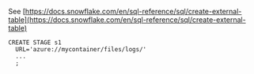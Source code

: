 See [https://docs.snowflake.com/en/sql-reference/sql/create-external-table](https://docs.snowflake.com/en/sql-reference/sql/create-external-table)
```
CREATE STAGE s1
  URL='azure://mycontainer/files/logs/'
  ...
  ;
```
